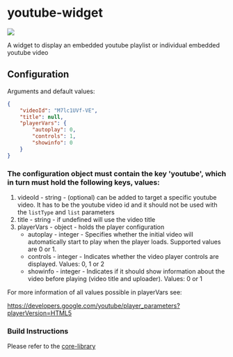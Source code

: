 # youtube-widget


![](https://github.com/kambi-sportsbook-widgets/youtube-widget/blob/master/screenshot.png?raw=true)

A widget to display an embedded youtube playlist or individual embedded youtube video

## Configuration

Arguments and default values:
```json
{
    "videoId": "M7lc1UVf-VE",
    "title": null,
    "playerVars": {
        "autoplay": 0,
        "controls": 1,
        "showinfo": 0
    }
}
```

### The configuration object must contain the key 'youtube', which in turn must hold the following keys, values:

1. videoId - string - (optional) can be added to target a specific youtube video. It has to be the youtube video id and it should not be used with the `listType` and `list` parameters
2. title - string - if undefined will use the video title
3. playerVars - object - holds the player configuration
    - autoplay - integer - Specifies whether the initial video will automatically start to play when the player loads. Supported values are 0 or 1.
    - controls - integer - Indicates whether the video player controls are displayed. Values: 0, 1 or 2
    - showinfo - integer - Indicates if it should show information about the video before playing (video title and uploader). Values: 0 or 1


For more information of all values possible in playerVars see:

https://developers.google.com/youtube/player_parameters?playerVersion=HTML5


### Build Instructions

Please refer to the [core-library](https://github.com/kambi-sportsbook-widgets/widget-core-library)
